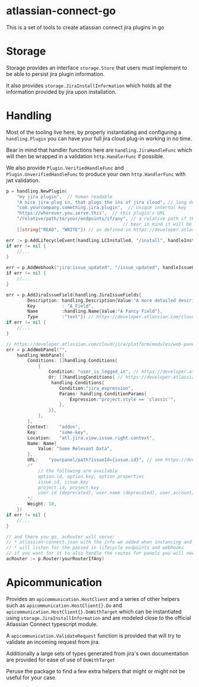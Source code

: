 # atlassian-connect-go

This is a set of tools to create atlassian connect jira plugins in go

# Storage

Storage provides an interface `storage.Store` that users must implement to be able to persist jira plugin information.

It also provides `storage.JiraInstallInformation` which holds all the information provided by jira upon installation.

# Handling

Most of the tooling live here, by properly instantiating and configuring a `handling.Plugin` you can have your
full jira cloud plug-in working in no time.

Bear in mind that handler functions here are `handling.JiraHandleFunc` which will then be wrapped in a validation
`http.HandlerFunc` if possible.

We also provide `Plugin.VerifiedHandleFunc` and `Plugin.UnverifiedHandleFunc` to produce your own `http.HandlerFunc` with jwt validation.

```go
p = handling.NewPlugin(
    "my jira plugin",  // human readable
    "A nice jira plug in, that plugs the ins of jira cloud", // long description
    "com.yourcompany.something.jira.plugin",  // unique internal key
    "https://wherever.you.serve.this",  // this plugin's URL
    "/relative/path/to/your/endpoints/if/any", // a relative path if this is not served at the base
                                            // bear in mind it will be automatically added to your paths in the following steps 
    []string{"READ", "WRITE"}) // as defined in https://developer.atlassian.com/cloud/jira/platform/scopes/

err := p.AddLifecycleEvent(handling.LCInstalled, "/install", handleInstallFunc)
if err != nil {
    //...
}

err = p.AddWebhook("jira:issue_updated", "/issue_updated", handleIssueUpdated)
if err != nil {
    //...
}

err = p.AddJiraIssueField(handling.JiraIssueFields{
        Description: handling.Description{Value:"A more detailed description"},
	    Key          : "A_Field",
	    Name         :handling.Name{Value:"A Fancy Field"},
	    Type         :"text"}) // https://developer.atlassian.com/cloud/jira/platform/modules/issue-field/
if err != nil {
    //...
}

// https://developer.atlassian.com/cloud/jira/platform/modules/web-panel/
err = p.AddWebPanel("",
    handling.WebPanel{
		Conditions: []handling.Conditions{
            {
                Condition: "user_is_logged_in", // https://developer.atlassian.com/cloud/jira/platform/modules/single-condition/
                Or: []handlingConditions{ // https://developer.atlassian.com/cloud/jira/platform/modules/composite-condition/
                 handling.Conditions{
                    Condition:"jira_expression",
                    Params: handling.ConditionParams{
                        Expression:"project.style == 'classic'",
                    },
                }},
            },
        },
		Context:    "addon",
		Key:        "some-key",
		Location:   "atl.jira.view.issue.right.context",
		Name: Name{
			Value: "Some Relevant Data",
		},
        URL:    "yourpanel/path?issueId={issue.id}", // see https://developer.atlassian.com/cloud/jira/platform/context-parameters/
        /*
            // the following are available
            option.id, option.key, option.properties
            issue.id, issue.key
            project.id, project.key
            user.id (deprecated), user.name (deprecated), user.accountId
        */
		Weight: 10,
	})
if err != nil {
    //...
}

// and there you go, acRouter will serve:
// * atlassian-connect.json with the info we added when instancing and all the extra config
// * will listen for the passed in lifecycle endpoints and webhooks
// if you want for it to also handle the routes for panels you will need to add the paths yourself
acRouter := p.Router(yourRouterIfAny)

```

# Apicommunication

Provides an `apicommunication.HostClient` and a series of other helpers such as `apicommunication.HostClient{}.Do`
and `apicommunication.HostClient{}.DoWithTarget` which can be instantiated using `storage.JiraInstallInformation` 
and are modeled close to the official Atlassian Connect typescript module.

A `apicommunication.ValidateRequest` function is provided that will try to validate an incoming request from jira.

Additionally a large sets of types generated from jira's own documentation are provided for ease of use of `DoWithTarget`

Peruse the package to find a few extra helpers that might or might not be useful for your case.